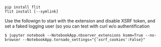 
```
pip install flit
flit install [--symlink]
```

Use the followign to start with the extension and disable XSRF token, and set a faked logging user (so you can test with curl w/o authentification

```
$ jupyter notebook --NotebookApp.nbserver_extensions ksmm=True --no-browser --NotebookApp.tornado_settings="{'xsrf_cookies':False}"
```



